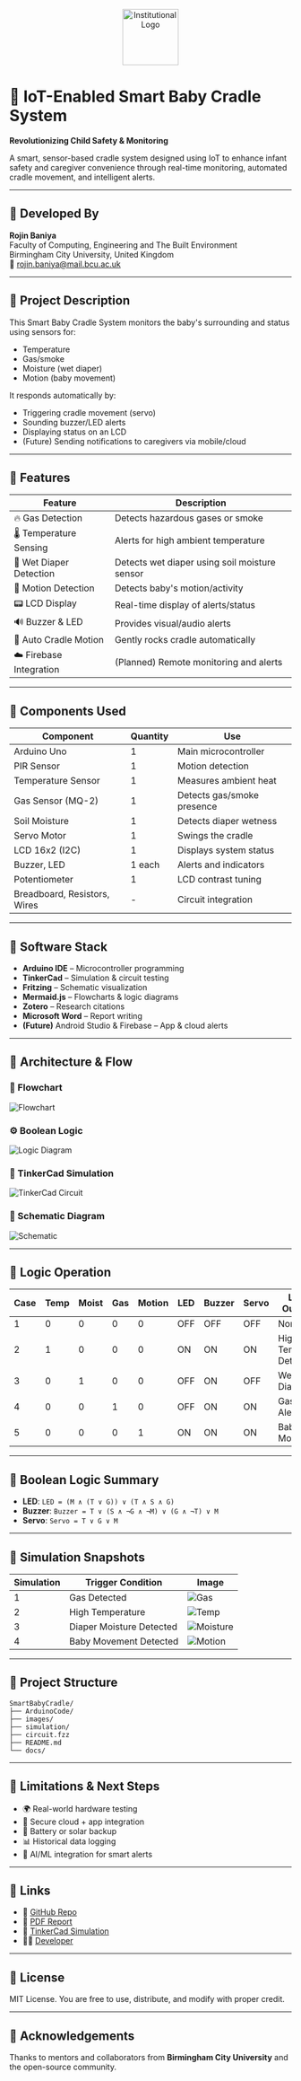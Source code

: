 
<p align="center">
  <img src="images/logo.png" alt="Institutional Logo" height="100"/>
</p>

# 👶 IoT-Enabled Smart Baby Cradle System
**Revolutionizing Child Safety & Monitoring**

A smart, sensor-based cradle system designed using IoT to enhance infant safety and caregiver convenience through real-time monitoring, automated cradle movement, and intelligent alerts.

---

## 👤 Developed By

**Rojin Baniya**  
Faculty of Computing, Engineering and The Built Environment  
Birmingham City University, United Kingdom  
📧 rojin.baniya@mail.bcu.ac.uk

---

## 📌 Project Description

This Smart Baby Cradle System monitors the baby's surrounding and status using sensors for:
- Temperature
- Gas/smoke
- Moisture (wet diaper)
- Motion (baby movement)

It responds automatically by:
- Triggering cradle movement (servo)
- Sounding buzzer/LED alerts
- Displaying status on an LCD
- (Future) Sending notifications to caregivers via mobile/cloud

---

## 🧠 Features

| Feature                | Description |
|------------------------|-------------|
| 🔥 Gas Detection       | Detects hazardous gases or smoke |
| 🌡️ Temperature Sensing | Alerts for high ambient temperature |
| 🍼 Wet Diaper Detection| Detects wet diaper using soil moisture sensor |
| 👶 Motion Detection     | Detects baby's motion/activity |
| 📟 LCD Display         | Real-time display of alerts/status |
| 🔊 Buzzer & LED        | Provides visual/audio alerts |
| 🤖 Auto Cradle Motion  | Gently rocks cradle automatically |
| ☁️ Firebase Integration| (Planned) Remote monitoring and alerts |

---

## 🔧 Components Used

| Component          | Quantity | Use |
|-------------------|----------|-----|
| Arduino Uno       | 1        | Main microcontroller |
| PIR Sensor        | 1        | Motion detection |
| Temperature Sensor| 1        | Measures ambient heat |
| Gas Sensor (MQ-2) | 1        | Detects gas/smoke presence |
| Soil Moisture     | 1        | Detects diaper wetness |
| Servo Motor       | 1        | Swings the cradle |
| LCD 16x2 (I2C)    | 1        | Displays system status |
| Buzzer, LED       | 1 each   | Alerts and indicators |
| Potentiometer     | 1        | LCD contrast tuning |
| Breadboard, Resistors, Wires | - | Circuit integration |

---

## 🧱 Software Stack

- **Arduino IDE** – Microcontroller programming
- **TinkerCad** – Simulation & circuit testing
- **Fritzing** – Schematic visualization
- **Mermaid.js** – Flowcharts & logic diagrams
- **Zotero** – Research citations
- **Microsoft Word** – Report writing
- **(Future)** Android Studio & Firebase – App & cloud alerts

---

## 📐 Architecture & Flow

### 🧩 Flowchart
![Flowchart](images/flowchart.png)

### ⚙️ Boolean Logic
![Logic Diagram](images/boolean-logic.png)

### 🧪 TinkerCad Simulation
![TinkerCad Circuit](images/simulation.png)

### 🔌 Schematic Diagram
![Schematic](images/schematic.png)

---

## 🔬 Logic Operation

| Case | Temp | Moist | Gas | Motion | LED | Buzzer | Servo | LCD Output          |
|------|------|-------|-----|--------|-----|--------|-------|---------------------|
| 1    | 0    | 0     | 0   | 0      | OFF | OFF    | OFF   | Normal              |
| 2    | 1    | 0     | 0   | 0      | ON  | ON     | ON    | High Temp Detected  |
| 3    | 0    | 1     | 0   | 0      | OFF | ON     | OFF   | Wet Diaper          |
| 4    | 0    | 0     | 1   | 0      | OFF | ON     | ON    | Gas Alert           |
| 5    | 0    | 0     | 0   | 1      | ON  | ON     | ON    | Baby is Moving      |

---

## 🧠 Boolean Logic Summary

- **LED**: `LED = (M ∧ (T ∨ G)) ∨ (T ∧ S ∧ G)`
- **Buzzer**: `Buzzer = T ∨ (S ∧ ¬G ∧ ¬M) ∨ (G ∧ ¬T) ∨ M`
- **Servo**: `Servo = T ∨ G ∨ M`

---

## 🧪 Simulation Snapshots

| Simulation | Trigger Condition        | Image |
|-----------|--------------------------|--------|
| 1         | Gas Detected              | ![Gas](images/gassim.PNG) |
| 2         | High Temperature          | ![Temp](images/tempsim.PNG) |
| 3         | Diaper Moisture Detected  | ![Moisture](images/soilsim.PNG) |
| 4         | Baby Movement Detected    | ![Motion](images/servosim.PNG.png) |

---

## 📁 Project Structure

```
SmartBabyCradle/
├── ArduinoCode/
├── images/
├── simulation/
├── circuit.fzz
├── README.md
└── docs/
```

---

## 🚧 Limitations & Next Steps

- 🌍 Real-world hardware testing
- 🔐 Secure cloud + app integration
- 🔋 Battery or solar backup
- 📊 Historical data logging
- 🧠 AI/ML integration for smart alerts

---

## 🔗 Links

- 📁 [GitHub Repo](https://github.com/Rozeen-Baniya/IOT-Enabled-Smart-Baby-Cradle-System)
- 📄 [PDF Report](docs/smart-baby-cradle-report.pdf)
- 🧪 [TinkerCad Simulation](https://www.tinkercad.com/things/2Z4hPlJzU3A-smart-baby-cradle-monitor-system)
- 👨‍💻 [Developer](mailto:rojin.baniya@mail.bcu.ac.uk)

---

## 📃 License

MIT License. You are free to use, distribute, and modify with proper credit.

---

## 🙏 Acknowledgements

Thanks to mentors and collaborators from **Birmingham City University** and the open-source community.
